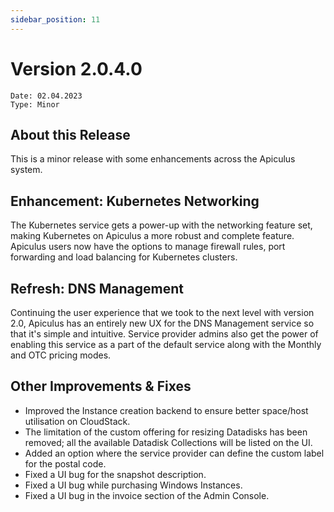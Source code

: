 ```yaml
---
sidebar_position: 11
---
```

# Version 2.0.4.0
```
Date: 02.04.2023
Type: Minor
```

## About this Release

This is a minor release with some enhancements across the Apiculus system.

## Enhancement: Kubernetes Networking

The Kubernetes service gets a power-up with the networking feature set, making Kubernetes on Apiculus a more robust and complete feature. Apiculus users now have the options to manage firewall rules, port forwarding and load balancing for Kubernetes clusters.

## Refresh: DNS Management

Continuing the user experience that we took to the next level with version 2.0, Apiculus has an entirely new UX for the DNS Management service so that it's simple and intuitive. Service provider admins also get the power of enabling this service as a part of the default service along with the Monthly and OTC pricing modes.

## Other Improvements & Fixes

- Improved the Instance creation backend to ensure better space/host utilisation on CloudStack.
- The limitation of the custom offering for resizing Datadisks has been removed; all the available Datadisk Collections will be listed on the UI.
- Added an option where the service provider can define the custom label for the postal code.
- Fixed a UI bug for the snapshot description.
- Fixed a UI bug while purchasing Windows Instances.
- Fixed a UI bug in the invoice section of the Admin Console.





